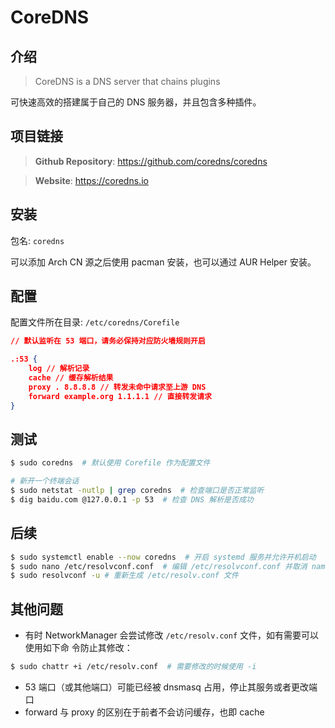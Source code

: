 # CoreDNS

## 介绍

> CoreDNS is a DNS server that chains plugins

可快速高效的搭建属于自己的 DNS 服务器，并且包含多种插件。

## 项目链接

> **Github Repository**: https://github.com/coredns/coredns

> **Website**: https://coredns.io

## 安装

包名: `coredns`

可以添加 Arch CN 源之后使用 pacman 安装，也可以通过 AUR Helper 安装。

## 配置

配置文件所在目录: `/etc/coredns/Corefile`

```json
// 默认监听在 53 端口，请务必保持对应防火墙规则开启

.:53 {
    log // 解析记录
    cache // 缓存解析结果
    proxy . 8.8.8.8 // 转发未命中请求至上游 DNS
    forward example.org 1.1.1.1 // 直接转发请求
}
```

## 测试

```bash
$ sudo coredns  # 默认使用 Corefile 作为配置文件

# 新开一个终端会话
$ sudo netstat -nutlp | grep coredns  # 检查端口是否正常监听
$ dig baidu.com @127.0.0.1 -p 53  # 检查 DNS 解析是否成功
```

## 后续

```bash
$ sudo systemctl enable --now coredns  # 开启 systemd 服务并允许开机启动
$ sudo nano /etc/resolvconf.conf  # 编辑 /etc/resolvconf.conf 并取消 name_servers=127.0.0.1 注释
$ sudo resolvconf -u # 重新生成 /etc/resolv.conf 文件
```

## 其他问题

- 有时 NetworkManager 会尝试修改 `/etc/resolv.conf` 文件，如有需要可以使用如下命
  令防止其修改：

```bash
$ sudo chattr +i /etc/resolv.conf  # 需要修改的时候使用 -i
```

- 53 端口（或其他端口）可能已经被 dnsmasq 占用，停止其服务或者更改端口
- forward 与 proxy 的区别在于前者不会访问缓存，也即 cache
